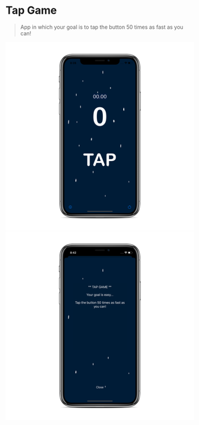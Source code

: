 # Tap Game
> App in which your goal is to tap the button 50 times as fast as you can!

![](images/tapgame_1.png)
![](images/tapgame_2.png)
